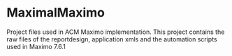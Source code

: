 # MaximalMaximo

Project files used in ACM Maximo implementation.
This project contains the raw files of the reportdesign, application xmls and the automation scripts used in Maximo 7.6.1

